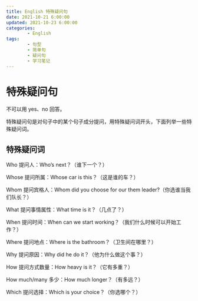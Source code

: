 ```yaml
---
title: English 特殊疑问句
date: 2021-10-21 6:00:00
updated: 2021-10-23 6:00:00
categories:
        - English
tags:
        - 句型
        - 简单句
        - 疑问句
        - 学习笔记
---
```


# 特殊疑问句

不可以用 yes、no 回答。

特殊疑问句是对句子中的某个句子成分提问，用特殊疑问词开头，下面列举一些特殊疑问词。

## 特殊疑问词

Who 提问人：Who’s next？（谁下一个？）

Whose 提问所属：Whose car is this？（这是谁的车？）

Whom 提问宾格人：Whom did you choose for our them leader?（你选谁当我们队长？）

What 提问事情属性：What time is it？（几点了？）

When 提问时间：When can we start working？（我们什么时候可以开始工作？）

Where 提问地点：Where is the bathroom？（卫生间在哪里？）

Why 提问原因：Why did he do it？（他为什么做这个事？）

How 提问方式数量：How heavy is it？（它有多重？）

How much/many 多少：How much longer？（有多远？）

Which 提问选择：Which is your choice？（你选哪个？）
